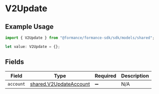 # V2Update

## Example Usage

```typescript
import { V2Update } from "@formance/formance-sdk/sdk/models/shared";

let value: V2Update = {};
```

## Fields

| Field                                                                   | Type                                                                    | Required                                                                | Description                                                             |
| ----------------------------------------------------------------------- | ----------------------------------------------------------------------- | ----------------------------------------------------------------------- | ----------------------------------------------------------------------- |
| `account`                                                               | [shared.V2UpdateAccount](../../../sdk/models/shared/v2updateaccount.md) | :heavy_minus_sign:                                                      | N/A                                                                     |